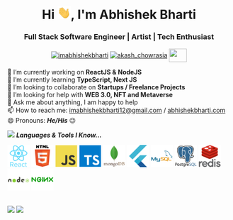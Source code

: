 <!--
**abhishekbhartiind/abhishekbhartiind** is a ✨ _special_ ✨ repository because its `README.md` (this file) appears on your GitHub profile.
Here are some ideas to get you started: ✔ 
-->
<h1 align="center">Hi <img src="https://raw.githubusercontent.com/ABSphreak/ABSphreak/master/gifs/Hi.gif" width="30px">, I'm Abhishek Bharti</h1>
<h3 align="center">Full Stack Software Engineer | Artist | Tech Enthusiast</h3>
<p align="center">
<a href="https://www.linkedin.com/in/imabhishekbharti/" target="blank"><img align="center" src="https://cdn.jsdelivr.net/npm/simple-icons@3.0.1/icons/linkedin.svg" alt="imabhishekbharti" height="30" width="40" /></a>
<a href="https://www.instagram.com/abhishekbharti/" target="blank"><img align="center" src="https://cdn.jsdelivr.net/npm/simple-icons@3.0.1/icons/instagram.svg" alt="akash_chowrasia" height="30" width="40" /></a>
<a href = "mailto: imabhishekbharti12@gmail.com"><img align="center" src="https://simpleicons.org/icons/gmail.svg" height="30" width="40" /></a>
</p>
</p>

🔭 I’m currently working on **ReactJS & NodeJS**<br>
🌱 I’m currently learning **TypeScript, Next JS**<br>
👯 I’m looking to collaborate on **Startups / Freelance Projects**<br>
🤔 I’m looking for help with **WEB 3.0, NFT and Metaverse**<br>
💬 Ask me about anything, I am happy to help<br>
📫 How to reach me: imabhishekbharti12@gmail.com / <a href = "https://abhishekbharti.com" target="_blank">abhishekbharti.com</a><br>
😄 Pronouns: ***He/His*** 😉<br>

<img src="https://media.giphy.com/media/ObNTw8Uzwy6KQ/giphy.gif" width="30px">&nbsp;***Languages & Tools I Know...***<br>
<p align="left">
 <img src="https://raw.githubusercontent.com/devicons/devicon/master/icons/react/react-original-wordmark.svg" alt="react" width="50" height="50"/> 
 <img src="https://raw.githubusercontent.com/devicons/devicon/master/icons/html5/html5-original-wordmark.svg" alt="html5" width="50" height="50"/> 
 <img src="https://raw.githubusercontent.com/devicons/devicon/master/icons/javascript/javascript-original.svg" alt="javascript" width="50" height="50"/> 
 <img src="https://raw.githubusercontent.com/devicons/devicon/master/icons/typescript/typescript-original.svg" alt="typescript" width="50" height="50"/> 
 <img src="https://raw.githubusercontent.com/devicons/devicon/master/icons/mongodb/mongodb-original-wordmark.svg" alt="mongodb" width="50" height="50"/>
 <img src="https://raw.githubusercontent.com/devicons/devicon/master/icons/flutter/flutter-original.svg" alt="flutter" width="50" height="50"/>
 <img src="https://raw.githubusercontent.com/devicons/devicon/master/icons/mysql/mysql-original-wordmark.svg" alt="mysql" width="50" height="50"/> 
 <img src="https://raw.githubusercontent.com/devicons/devicon/master/icons/postgresql/postgresql-original-wordmark.svg" alt="postgresql" width="50" height="50"/>  <img src="https://raw.githubusercontent.com/devicons/devicon/master/icons/redis/redis-original-wordmark.svg" alt="redis" width="50" height="50"/> 
 <img src="https://raw.githubusercontent.com/devicons/devicon/master/icons/nodejs/nodejs-original-wordmark.svg" alt="nodejs" width="50" height="50"/> 
 <img src="https://raw.githubusercontent.com/devicons/devicon/master/icons/nginx/nginx-original.svg" alt="nginx" width="50" height="50"/>
</p>
<br>
<img src="https://github-readme-stats.vercel.app/api?username=abhishekbhartiind&count_private=true&show_icons=true&theme=outrun&border_radius=20&include_all_commits=true" />
<img src="https://github-readme-stats.vercel.app/api/top-langs/?username=abhishekbhartiind&theme=outrun&layout=compact&hide_border=true&border_radius=20&langs_count=10" />
